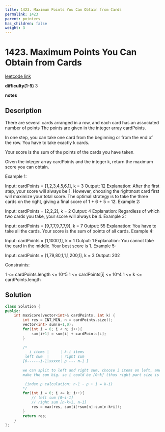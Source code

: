 ```yaml
---
title: 1423. Maximum Points You Can Obtain from Cards
permalink: 1423
parent: pointers
has_children: false
weight: 3
---
```

# 1423. Maximum Points You Can Obtain from Cards
[leetcode link](https://leetcode.com/problems/maximum-points-you-can-obtain-from-cards/)

**difficulty(1-5)** 
3

**notes**   


## Description
There are several cards arranged in a row, and each card has an associated number of points The points are given in the integer array cardPoints.

In one step, you can take one card from the beginning or from the end of the row. You have to take exactly k cards.

Your score is the sum of the points of the cards you have taken.

Given the integer array cardPoints and the integer k, return the maximum score you can obtain.

 

Example 1:

Input: cardPoints = [1,2,3,4,5,6,1], k = 3
Output: 12
Explanation: After the first step, your score will always be 1. However, choosing the rightmost card first will maximize your total score. The optimal strategy is to take the three cards on the right, giving a final score of 1 + 6 + 5 = 12.
Example 2:

Input: cardPoints = [2,2,2], k = 2
Output: 4
Explanation: Regardless of which two cards you take, your score will always be 4.
Example 3:

Input: cardPoints = [9,7,7,9,7,7,9], k = 7
Output: 55
Explanation: You have to take all the cards. Your score is the sum of points of all cards.
Example 4:

Input: cardPoints = [1,1000,1], k = 1
Output: 1
Explanation: You cannot take the card in the middle. Your best score is 1. 
Example 5:

Input: cardPoints = [1,79,80,1,1,1,200,1], k = 3
Output: 202
 

Constraints:

1 <= cardPoints.length <= 10^5
1 <= cardPoints[i] <= 10^4
1 <= k <= cardPoints.length

## Solution
```c++
class Solution {
public:
    int maxScore(vector<int>& cardPoints, int k) {
        int res = INT_MIN, n = cardPoints.size();
        vector<int> sum(n+1,0);
        for(int i = 0; i < n; i++){
            sum[i+1] = sum[i] + cardPoints[i];
        }
        
        /*
           i items |     | k-i items
         left sum  |     | right sum
        [0------i-1|xxxxx| p --- n-1 ]
    
        we can split to left and right sum, choose i items on left, and (k-i) items on right.
        make the sum big. so i could be [0~k] (thus right part size is [k~0])
         
         (index p calculation: n-1 - p + 1 = k-i)
        */
        for(int i = 0; i <= k; i++){
            // left sum [0~i-1] 
            // right sum [n-k+i, n-1]
            res = max(res, sum[i]+sum[n]-sum[n-k+i]);
        }
        return res;
    }
};
```


